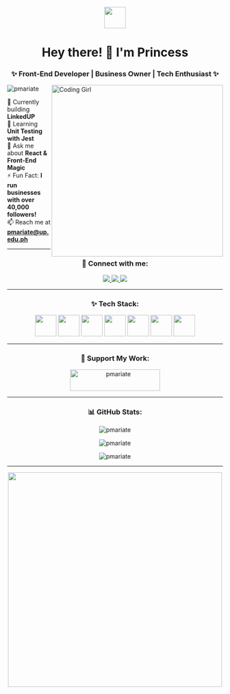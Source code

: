 <!-- Pink Programmer Aesthetic ✨ -->
<p align="center">
  <img src="[https://media.giphy.com/media/Sr8xDpMwVKOHUWDVRD/giphy.gi](https://media2.giphy.com/media/v1.Y2lkPTc5MGI3NjExMW9sMGpyNHliYXRycnVraTFndTEweGQ2dmIxbzlpODZ3OW83M21kdyZlcD12MV9pbnRlcm5hbF9naWZfYnlfaWQmY3Q9Zw/137EaR4vAOCn1S/giphy.gif)f" width="50">
</p>

<h1 align="center">Hey there! 💖 I'm Princess</h1>
<h3 align="center">✨ Front-End Developer | Business Owner | Tech Enthusiast ✨</h3>

<img align="right" alt="Coding Girl" width="400" src="https://media.giphy.com/media/MIGbtLZoVjbl0bYbAd/giphy.gif">

<p align="left"> 
  <img src="https://komarev.com/ghpvc/?username=pmariate&label=Profile%20views&color=ff69b4&style=flat" alt="pmariate" /> 
</p>

🔭 Currently building **LinkedUP**  
🌱 Learning **Unit Testing with Jest**  
💬 Ask me about **React & Front-End Magic**  
⚡ Fun Fact: **I run businesses with over 40,000 followers!**  
📫 Reach me at **pmariate@up.edu.ph**  

---

<h3 align="center">🚀 Connect with me:</h3>
<p align="center">
  <a href="https://linkedin.com/in/princessariate" target="blank">
    <img src="https://img.shields.io/badge/-LinkedIn-ff69b4?style=for-the-badge&logo=linkedin&logoColor=white" />
  </a>
  <a href="https://fb.com/princess.joy.ariate" target="blank">
    <img src="https://img.shields.io/badge/-Facebook-ff69b4?style=for-the-badge&logo=facebook&logoColor=white" />
  </a>
  <a href="https://instagram.com/mozzarella_cess" target="blank">
    <img src="https://img.shields.io/badge/-Instagram-ff69b4?style=for-the-badge&logo=instagram&logoColor=white" />
  </a>
</p>

---

<h3 align="center">✨ Tech Stack:</h3>
<p align="center">
  <img src="https://media.giphy.com/media/Sr8xDpMwVKOHUWDVRD/giphy.gif" width="50">
  <img src="https://media.giphy.com/media/ln7z2eWriiQAllfVcn/giphy.gif" width="50">
  <img src="https://media.giphy.com/media/fsEaZldNC8A1PJ3mwp/giphy.gif" width="50">
  <img src="https://media.giphy.com/media/VbnUQpnihPSIgIXuZv/giphy.gif" width="50">
  <img src="https://media.giphy.com/media/XAxylRMCdpbEWUAvr8/giphy.gif" width="50">
  <img src="https://media.giphy.com/media/kH1DBkPNyZPOk0BxrM/giphy.gif" width="50">
  <img src="https://media.giphy.com/media/IdyAQJVN2kVPNUrojM/giphy.gif" width="50">
</p>

---

<h3 align="center">💖 Support My Work:</h3>
<p align="center">
  <a href="https://www.buymeacoffee.com/pmariate">
    <img src="https://cdn.buymeacoffee.com/buttons/v2/default-yellow.png" height="50" width="210" alt="pmariate" />
  </a>
</p>

---

<h3 align="center">📊 GitHub Stats:</h3>
<p align="center">
  <img src="https://github-readme-stats.vercel.app/api/top-langs?username=pmariate&show_icons=true&locale=en&layout=compact&theme=radical" alt="pmariate" />
</p>

<p align="center">
  <img src="https://github-readme-stats.vercel.app/api?username=pmariate&show_icons=true&locale=en&theme=radical" alt="pmariate" />
</p>

<p align="center">
  <img src="https://github-readme-streak-stats.herokuapp.com/?user=pmariate&theme=radical" alt="pmariate" />
</p>

---

<p align="center">
  <img src="https://media.giphy.com/media/qgQUggAC3Pfv687qPC/giphy.gif" width="500">
</p>
